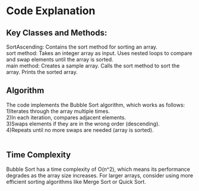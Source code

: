 # Code Explanation

## Key Classes and Methods:
SortAscending: Contains the sort method for sorting an array.
<br>
sort method:
Takes an integer array as input.
Uses nested loops to compare and swap elements until the array is sorted.
<br>
main method:
Creates a sample array.
Calls the sort method to sort the array.
Prints the sorted array.
<br>
## Algorithm
The code implements the Bubble Sort algorithm, which works as follows: <br>
1)Iterates through the array multiple times. <br>
2)In each iteration, compares adjacent elements. <br>
3)Swaps elements if they are in the wrong order (descending). <br>
4)Repeats until no more swaps are needed (array is sorted). <br>
<br>
## Time Complexity
Bubble Sort has a time complexity of O(n^2), which means its performance degrades as the array size increases. For larger arrays, consider using more efficient sorting algorithms like Merge Sort or Quick Sort.
